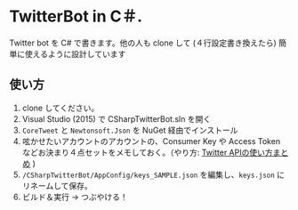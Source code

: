 # TwitterBot in C＃.
  
Twitter bot を C# で書きます。他の人も clone して (４行設定書き換えたら) 簡単に使えるように設計しています    

## 使い方

1. clone してください。
1. Visual Studio (2015) で CSharpTwitterBot.sln を開く
1. `CoreTweet` と `Newtonsoft.Json` を NuGet 経由でインストール
1. 呟かせたいアカウントのアカウントの、Consumer Key や Access Token などお決まり４点セットをメモしておく。（やり方: [Twitter APIの使い方まとめ](https://syncer.jp/twitter-api-matome) )
1. `/CSharpTwitterBot/AppConfig/keys_SAMPLE.json` を編集し、`keys.json` にリネームして保存。
1. ビルド＆実行 → つぶやける！
